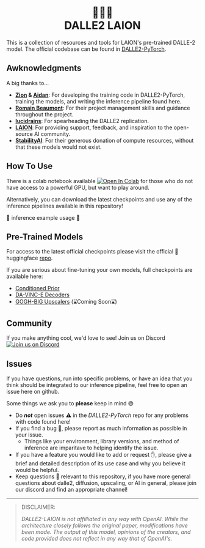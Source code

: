 <h1 align="center">🎨🤖🦁<br/>DALLE2 LAION<br/></h1>

This is a collection of resources and tools for LAION's pre-trained DALLE-2 model. The official codebase can be found in [DALLE2-PyTorch](https://github.com/lucidrains/DALLE2-pytorch).

## Awknowledgments
A big thanks to...
* **[Zion](https://twitter.com/nousr_) & [Aidan](https://github.com/veldrovive)**: For developing the training code in DALLE2-PyTorch, training the models, and writing the inference pipeline found here.
* **[Romain Beaumont](https://github.com/rom1504)**: For their project management skills and guidance throughout the project.
* **[lucidrains](https://github.com/lucidrains)**: For spearheading the DALLE2 replication.
* **[LAION](https://laion.ai/)**: For providing support, feedback, and inspiration to the open-source AI community.
* **[StabilityAI](https://stability.ai/)**: For their generous donation of compute resources, without that these models would not exist.

## How To Use
There is a colab notebook available [![Open In Colab](https://colab.research.google.com/assets/colab-badge.svg)]() for those who do not have access to a powerful GPU, but want to play around.

Alternatively, you can download the latest checkpoints and use any of the inference pipelines available in this repository!

🚧 inference example usage 🚧

## Pre-Trained Models

For access to the latest official checkpoints please visit the official 🤗 huggingface [repo](https://huggingface.co/laion/DALLE2-PyTorch).

If you are serious about fine-tuning your own models, full checkpoints are available here:
* [Conditioned Prior](https://huggingface.co/nousr/conditioned-prior)
* [DA-VINC-E Decoders](https://huggingface.co/Veldrovive/DA-VINC-E)
* [GOGH-BIG Upscalers]() (⌛Coming Soon⌛)

## Community
If you make anything cool, we'd love to see! Join us on Discord <a href="https://discord.gg/xBPBXfcFHd"><img alt="Join us on Discord" src="https://img.shields.io/discord/823813159592001537?color=5865F2&logo=discord&logoColor=white"></a>

## Issues
If you have questions, run into specific problems, or have an idea that you think should be integrated to our inference pipeline, feel free to open an issue here on github.

Some things we ask you to **please** keep in mind 😄
* Do _**not**_ open issues ⚠️ in the _DALLE2-PyTorch_ repo for any problems with code found here!
* If you find a bug 🐛, please report as much information as possible in your issue.
    * Things like your environment, library versions, and method of inference are imparitave to helping identify the issue.
* If you have a feature you would like to add or request ✋, please give a brief and detailed description of its use case and why you believe it would be helpful.
* Keep questions 🤔 relevant to this repository, if you have more general questions about dalle2, diffusion, upscaling, or AI in general, please join our discord and find an appropriate channel!
---

>DISCLAIMER:
>
>*DALLE2-LAION is not affilliated in any way with OpenAI. While the architecture closely follows the original paper, modifications have been made. The output of this model, opinions of the creators, and code provided does not reflect in any way that of OpenAI's.* 
